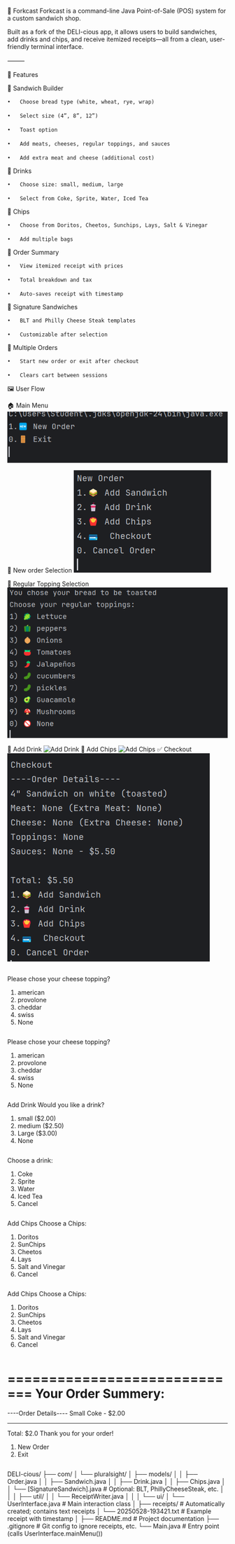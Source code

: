 🍴 Forkcast
Forkcast is a command-line Java Point-of-Sale (POS) system for a custom sandwich shop.

Built as a fork of the DELI-cious app, it allows users to build sandwiches, add drinks and chips, and receive itemized receipts—all from a clean, user-friendly terminal interface.

⸻

🚀 Features

🥪 Sandwich Builder

	•	Choose bread type (white, wheat, rye, wrap)

	•	Select size (4”, 8”, 12”)

	•	Toast option

	•	Add meats, cheeses, regular toppings, and sauces

	•	Add extra meat and cheese (additional cost)

🍹 Drinks

	•	Choose size: small, medium, large

	•	Select from Coke, Sprite, Water, Iced Tea

🍟 Chips

	•	Choose from Doritos, Cheetos, Sunchips, Lays, Salt & Vinegar

	•	Add multiple bags

📃 Order Summary

	•	View itemized receipt with prices

	•	Total breakdown and tax

	•	Auto-saves receipt with timestamp

🥇 Signature Sandwiches

	•	BLT and Philly Cheese Steak templates

	•	Customizable after selection

🔁 Multiple Orders

	•	Start new order or exit after checkout

	•	Clears cart between sessions
 🖼 User Flow

🏠 Main Menu
![Main Menu](src/main/resources/ScreenShot/Main_Menu.png)

🌿 New order Selection
![New_Order](src/main/resources/ScreenShot/New_Order.png)

🧀 Regular Topping Selection
![Regular_Topping](src/main/resources/ScreenShot/regular_topping.png)

🥤 Add Drink
![Add Drink](src/main/resources/ScreenShot/addDrink.png)
🍟 Add Chips
![Add Chips](src/main/resources/ScreenShot/addChips.png)
✅ Checkout
![Check_out](src/main/resources/ScreenShot/Check_out.png)


```
```
Please chose your cheese topping? 
1) american
2) provolone
3) cheddar
4) swiss
0) None
```
```
Please chose your cheese topping? 
1) american
2) provolone
3) cheddar
4) swiss
0) None
```
```
Add Drink
Would you like a drink?
1) small ($2.00)
2) medium ($2.50)
3) Large ($3.00)
0) None
```
```
Choose a drink:
1) Coke
2) Sprite
3) Water
4) Iced Tea
0) Cancel
```
```
Add Chips
Choose a Chips:
1) Doritos
2) SunChips
3) Cheetos
4) Lays
5) Salt and Vinegar
0) Cancel
```
```
Add Chips
Choose a Chips:
1) Doritos
2) SunChips
3) Cheetos
4) Lays
5) Salt and Vinegar
0) Cancel
```
```
============================= 
        Your Order Summery: 
=============================
----Order Details----
Small Coke - $2.00

----------------------------- 
Total: $2.0
Thank you for your order!

1. New Order
0. Exit
```
```
DELI-cious/
├── com/
│   └── pluralsight/
│       ├── models/
│       │   ├── Order.java
│       │   ├── Sandwich.java
│       │   ├── Drink.java
│       │   ├── Chips.java
│       │   └── [SignatureSandwich].java       # Optional: BLT, PhillyCheeseSteak, etc.
│       │
│       ├── util/
│       │   └── ReceiptWriter.java
│       │
│       └── ui/
│           └── UserInterface.java             # Main interaction class
│
├── receipts/                                  # Automatically created; contains text receipts
│   └── 20250528-193421.txt                    # Example receipt with timestamp
│
├── README.md                                  # Project documentation
├── .gitignore                                 # Git config to ignore receipts, etc.
└── Main.java                                  # Entry point (calls UserInterface.mainMenu())
```
```

